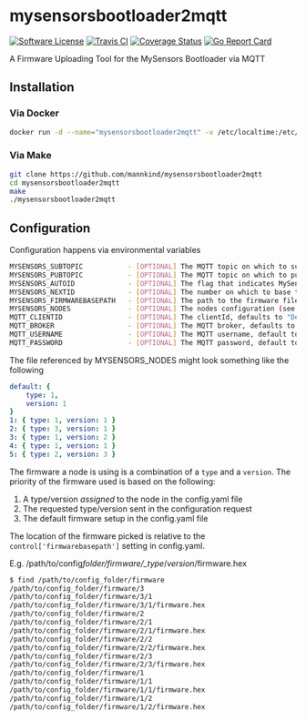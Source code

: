 # mysensorsbootloader2mqtt

[![Software
License](https://img.shields.io/badge/License-MIT-orange.svg?style=flat-square)](https://github.com/mannkind/mysensorsbootloader2mqtt/blob/master/LICENSE.md)
[![Travis CI](https://img.shields.io/travis/mannkind/mysensorsbootloader2mqtt/master.svg?style=flat-square)](https://travis-ci.org/mannkind/mysensorsbootloader2mqtt)
[![Coverage Status](https://img.shields.io/codecov/c/github/mannkind/mysensorsbootloader2mqtt/master.svg)](http://codecov.io/github/mannkind/mysensorsbootloader2mqtt?branch=master)
[![Go Report Card](https://goreportcard.com/badge/github.com/mannkind/mysensorsbootloader2mqtt)](https://goreportcard.com/report/github.com/mannkind/mysensorsbootloader2mqtt)

A Firmware Uploading Tool for the MySensors Bootloader via MQTT

## Installation

### Via Docker

```bash
docker run -d --name="mysensorsbootloader2mqtt" -v /etc/localtime:/etc/localtime:ro mannkind/mysensorsbootloader2mqtt
```

### Via Make

```bash
git clone https://github.com/mannkind/mysensorsbootloader2mqtt
cd mysensorsbootloader2mqtt
make
./mysensorsbootloader2mqtt
```

## Configuration

Configuration happens via environmental variables

```bash
MYSENSORS_SUBTOPIC           - [OPTIONAL] The MQTT topic on which to subscribe, defaults to "mysensors_rx"
MYSENSORS_PUBTOPIC           - [OPTIONAL] The MQTT topic on which to publish, defaults to "mysensors_tx"
MYSENSORS_AUTOID             - [OPTIONAL] The flag that indicates MySensorsBootloader should handle ID requests, defaults to false
MYSENSORS_NEXTID             - [OPTIONAL] The number on which to base the next id, defaults to 1
MYSENSORS_FIRMWAREBASEPATH   - [OPTIONAL] The path to the firmware files, defaults to "/config/firmware"
MYSENSORS_NODES              - [OPTIONAL] The nodes configuration (see below)
MQTT_CLIENTID                - [OPTIONAL] The clientId, defaults to "DefaultMySensorsBootloaderClientID"
MQTT_BROKER                  - [OPTIONAL] The MQTT broker, defaults to "tcp://mosquitto.org:1883"
MQTT_USERNAME                - [OPTIONAL] The MQTT username, default to ""
MQTT_PASSWORD                - [OPTIONAL] The MQTT password, default to ""
```

The file referenced by MYSENSORS_NODES might look something like the following

```yaml
default: {
    type: 1,
    version: 1
}
1: { type: 1, version: 1 }
2: { type: 3, version: 1 }
3: { type: 1, version: 2 }
4: { type: 1, version: 1 }
5: { type: 2, version: 3 }
```

The firmware a node is using is a combination of a `type` and a `version`. The priority of the firmware used is based on the following:

1. A type/version _assigned_ to the node in the config.yaml file
2. The requested type/version sent in the configuration request
3. The default firmware setup in the config.yaml file

The location of the firmware picked is relative to the `control['firmwarebasepath']` setting in config.yaml.

E.g. /path/to/config*folder/firmware/\_type*/_version_/firmware.hex

```bash
$ find /path/to/config_folder/firmware
/path/to/config_folder/firmware/3
/path/to/config_folder/firmware/3/1
/path/to/config_folder/firmware/3/1/firmware.hex
/path/to/config_folder/firmware/2
/path/to/config_folder/firmware/2/1
/path/to/config_folder/firmware/2/1/firmware.hex
/path/to/config_folder/firmware/2/2
/path/to/config_folder/firmware/2/2/firmware.hex
/path/to/config_folder/firmware/2/3
/path/to/config_folder/firmware/2/3/firmware.hex
/path/to/config_folder/firmware/1
/path/to/config_folder/firmware/1/1
/path/to/config_folder/firmware/1/1/firmware.hex
/path/to/config_folder/firmware/1/2
/path/to/config_folder/firmware/1/2/firmware.hex
```
